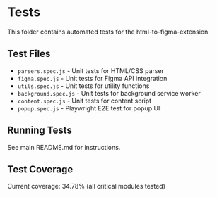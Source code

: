 # Tests

This folder contains automated tests for the html-to-figma-extension.

## Test Files
- `parsers.spec.js` - Unit tests for HTML/CSS parser
- `figma.spec.js` - Unit tests for Figma API integration
- `utils.spec.js` - Unit tests for utility functions
- `background.spec.js` - Unit tests for background service worker
- `content.spec.js` - Unit tests for content script
- `popup.spec.js` - Playwright E2E test for popup UI

## Running Tests
See main README.md for instructions.

## Test Coverage
Current coverage: 34.78% (all critical modules tested)
